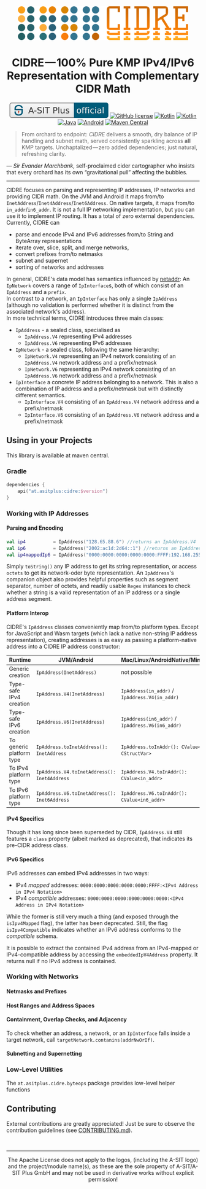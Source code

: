 
<div align="center">

<img src="cidre.png" alt="CIDRE logo" width="444" height="88" />


# CIDRE&hairsp;&mdash;&hairsp;100% Pure KMP IPv4/IPv6 Repre&shy;sentation with Complementary CIDR Math

[![A-SIT Plus Official](https://raw.githubusercontent.com/a-sit-plus/a-sit-plus.github.io/709e802b3e00cb57916cbb254ca5e1a5756ad2a8/A-SIT%20Plus_%20official_opt.svg)](https://plus.a-sit.at/open-source.html)
[![GitHub license](https://img.shields.io/badge/license-Apache%20License%202.0-brightgreen.svg)](http://www.apache.org/licenses/LICENSE-2.0)
[![Kotlin](https://img.shields.io/badge/kotlin-multiplatform-orange.svg?logo=kotlin)](http://kotlinlang.org)
[![Kotlin](https://img.shields.io/badge/kotlin-2.2.10-blue.svg?logo=kotlin)](http://kotlinlang.org)
[![Java](https://img.shields.io/badge/java-17-blue.svg?logo=OPENJDK)](https://www.oracle.com/java/technologies/downloads/#java17)
[![Android](https://img.shields.io/badge/Android-SDK--21-37AA55?logo=android)](https://developer.android.com/tools/releases/platforms#5.0)
[![Maven Central](https://img.shields.io/maven-central/v/at.asitplus/cidre)](https://mvnrepository.com/artifact/at.asitplus.maven/coordinates)

</div>


> From orchard to endpoint: _CIDRE_ delivers a smooth, dry balance of IP handling and subnet math, served consistently
> sparkling across **all** KMP targets. Unchaptalized&hairsp;&mdash;&hairsp;zero added dependencies; just natural, refreshing clarity.

&mdash; _Sir Evander Marchbank_, self-proclaimed cider cartographer who insists that every orchard has its own “gravitational pull” affecting the bubbles.

---
CIDRE focuses on parsing and representing IP addresses, IP networks and providing CIDR math. On the JVM and Android it maps from/to `InetAddress`/`Inet4Address`/`Inet6Address`. On native targets, it maps from/to `in_addr`/`in6_addr`.
It is not a full IP networking implementation, but you can use it to implement IP routing.
It has a total of zero external dependencies.  
Currently, CIDRE can
* parse and encode IPv4 and IPv6 addresses from/to String and ByteArray representations
* iterate over, slice, split, and merge networks,
* convert prefixes from/to netmasks
* subnet and supernet
* sorting of networks and addresses


In general, CIDRE's data model has semantics influenced by [netaddr](https://github.com/netaddr/netaddr/?tab=readme-ov-file): An `IpNetwork` covers a range of `IpInterface`s, both of which consist of an `IpAddress` and a `prefix`.   
In contrast to a network, an `IpInterface` has only a single `IpAddress` (although no validation is performed whether it is distinct from the associated network's address).  
In more technical terms, CIDRE introduces three main classes:
- `IpAddress` - a sealed class, specialised as
  - `IpAddress.V4` representing IPv4 addresses
  - `IpAddress.V6` representing IPv6 addresses
- `IpNetwork` - a sealed class, following the same hierarchy:
  - `IpNetwork.V4` representing an IPv4 network consisting of an `IpAddress.V4` network address and a prefix/netmask
  - `IpNetwork.V6` representing an IPv4 network consisting of an `IpAddress.V6` network address and a prefix/netmask
- `IpInterface` a concrete IP address belonging to a network. This is also a combination of IP address and a prefix/netmask but with distinctly different semantics.  
  - `IpInterface.V4` consisting of an `IpAddress.V4` network address and a prefix/netmask
  - `IpInterface.V6` consisting of an `IpAddress.V6` network address and a prefix/netmask

## Using in your Projects

This library is available at maven central.

### Gradle

```kotlin
dependencies {
    api("at.asitplus:cidre:$version")
}
```

### Working with IP Addresses

#### Parsing and Encoding
```kotlin
val ip4          = IpAddress("128.65.88.6") //returns an IpAddress.V4
val ip6          = IpAddress("2002:ac1d:2d64::1") //returns an IpAddress.V6
val ip4mappedIp6 = IpAddress("0000:0000:0000:0000:0000:FFFF:192.168.255.255") // returns an IPv4-mapped IpAddress.V6
```

Simply `toString()` any IP address to get its string representation, or access `octets` to get its network-oder byte representation.
An `IpAddress`'s companion object also provides helpful properties such as segment separator, number of octets, and readily usable `Regex` instances to check whether a string is a valid representation of
an IP address or a single address segment.

#### Platform Interop

CIDRE's `IpAddress` classes conveniently map from/to platform types.
Except for JavaScript and Wasm targets (which lack a native non-string IP address representation), creating addresses is as easy as passing a platform-native address into a CIDRE IP address constructor:

| Runtime                  | JVM/Android                                  | Mac/Linux/AndroidNative/MinGW                    |
|--------------------------|----------------------------------------------|--------------------------------------------------|
| Generic creation         | `IpAddress(InetAddress)`                     | not possible                                     |
| Type-safe IPv4 creation  | `IpAddress.V4(InetAddress)`                  | `IpAddress(in_addr)` / `IpAddress.V4(in_addr)`   |
| Type-safe IPv6 creation  | `IpAddress.V6(InetAddress)`                  | `IpAddress(in6_addr)` / `IpAddress.V6(in6_addr)` |
| To generic platform type | `IpAddress.toInetAddress(): InetAddress`     | `IpAddress.toInAddr(): CValue<out CStructVar>`   |
| To IPv4 platform type    | `IpAddress.V4.toInetAddress(): Inet4Address` | `IpAddress.V4.toInAddr(): CValue<in_addr>`       |
| To IPv6 platform type    | `IpAddress.V6.toInetAddress(): Inet6Address` | `IpAddress.V6.toInAddr(): CValue<in6_addr>`      |


#### IPv4 Specifics
Though it has long since been superseded by CIDR, `IpAddress.V4` still features a `class` property (albeit marked as deprecated), that indicates its pre-CIDR
address class.

#### IPv6 Specifics
IPv6 addresses can embed IPv4 addresses in two ways:
* IPv4 _mapped_  addresses: `0000:0000:0000:0000:0000:FFFF:<IPv4 Address in IPv4 Notation>`
* IPv4 _compatible_ addresses: `0000:0000:0000:0000:0000:0000:<IPv4 Address in IPv4 Notation>`

While the former is still very much a thing (and exposed through the `isIpv4Mapped` flag), the latter has been deprecated.
Still, the flag `isIpv4Compatible` indicates whether an IPv6 address conforms to the _compatible_ schema.

It is possible to extract the contained IPv4 address from an IPv4-mapped or IPv4-compatible address by accessing the
`embeddedIpV4Address` property. It returns null if no IPv4 address is contained.


### Working with Networks

#### Netmasks and Prefixes

#### Host Ranges and Address Spaces

#### Containment, Overlap Checks, and Adjacency

To check whether an address, a network, or an `IpInterface` falls inside a target network, call `targetNetwork.contanins(addrNwOrIf)`.



#### Subnetting and Supernetting


### Low-Level Utilities
The `at.asitplus.cidre.byteops` package provides low-level helper functions

## Contributing
External contributions are greatly appreciated!
Just be sure to observe the contribution guidelines (see [CONTRIBUTING.md](CONTRIBUTING.md)).

<br>

---

<p align="center">
The Apache License does not apply to the logos, (including the A-SIT logo) and the project/module name(s), as these are the sole property of
A-SIT/A-SIT Plus GmbH and may not be used in derivative works without explicit permission!
</p>
